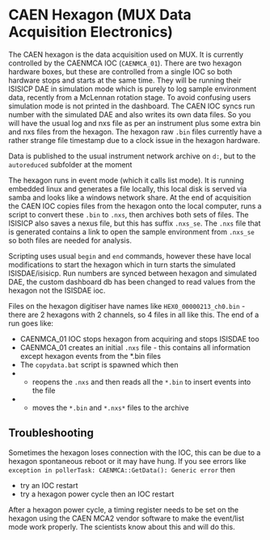 # CAEN Hexagon (MUX Data Acquisition Electronics)

The CAEN hexagon is the data acquisition used on MUX. It is currently controlled by the CAENMCA IOC (`CAENMCA_01`). There are two hexagon hardware boxes, but these are controlled from a single IOC so both hardware stops and starts at the same time. They will be running their ISISICP DAE in simulation mode which is purely to log sample environment data, recently from a McLennan rotation stage. To avoid confusing users simulation mode is not printed in the dashboard. The CAEN IOC syncs run number with the simulated DAE and also writes its own data files. So you will have the usual log and nxs file as per an instrument plus some extra bin and nxs files from the hexagon. The hexagon raw `.bin` files currently have a rather strange file timestamp due to a clock issue in the hexagon hardware.

Data is published to the usual instrument network archive on `d:`, but to the `autoreduced` subfolder at the moment

The hexagon runs in event mode (which it calls list mode). It is running embedded linux and generates a file locally, this local disk is served via samba and looks like a windows network share. At the end of acquisition the CAEN IOC copies files from the hexagon onto the local computer, runs a script to convert these `.bin` to `.nxs`, then archives both sets of files. The ISISICP also saves a nexus file, but this has suffix `.nxs_se`. The `.nxs` file that is generated contains a link to open the sample environment from `.nxs_se` so both files are needed for analysis.

Scripting uses usual `begin` and `end` commands, however these have local modifications to start the hexagon which in turn starts the simulated ISISDAE/isisicp. Run numbers are synced between hexagon and simulated DAE, the custom dashboard db has been changed to read values from the hexagon not the ISISDAE ioc.

Files on the hexagon digitiser have names like `HEX0_00000213_ch0.bin` - there are 2 hexagons with 2 channels, so 4 files in all like this. The end of a run goes like:
- CAENMCA_01 IOC stops hexagon from acquiring and stops ISISDAE too
- CAENMCA_01 creates an initial `.nxs` file - this contains all information except hexagon events from the *.bin files
- The `copydata.bat` script is spawned which then
- - reopens the `.nxs` and then reads all the `*.bin` to insert events into the file
- - moves the `*.bin` and `*.nxs*` files to the archive
 
## Troubleshooting

Sometimes the hexagon loses connection with the IOC, this can be due to a hexagon spontaneous reboot or it may have hung. If you see errors like `exception in pollerTask: CAENMCA::GetData(): Generic error` then
- try an IOC restart
- try a hexagon power cycle then an IOC restart

After a hexagon power cycle, a timing register needs to be set on the hexagon using the CAEN MCA2 vendor software to make the event/list mode work properly. The scientists know about this and will do this. 
